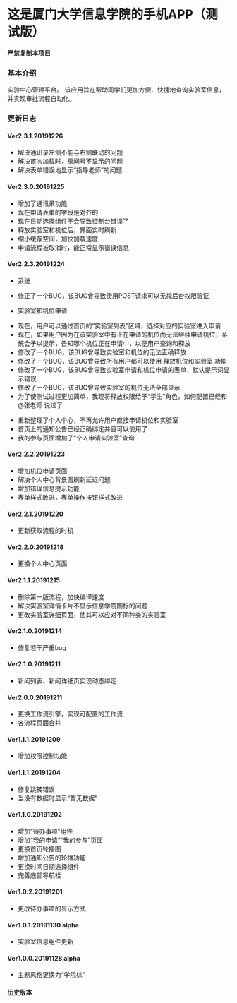 # 这是厦门大学信息学院的手机APP（测试版） #
__严禁复制本项目__
### 基本介绍 ###
实验中心管理平台。
该应用旨在帮助同学们更加方便、快捷地查询实验室信息，并实现审批流程自动化。
### 更新日志 ###
#### Ver2.3.1.20191226 ####
* 解决通讯录左侧不能与右侧联动的问题
* 解决首次加载时，房间号不显示的问题
* 解决表单错误地显示“指导老师”的问题

#### Ver2.3.0.20191225 ####
* 增加了通讯录功能
* 现在申请表单的字段是对齐的
* 现在日期选择组件不会导致控制台错误了
* 释放实验室和机位后，界面实时刷新
* 缩小缓存空间，加快加载速度
* 申请流程被取消时，能正常显示错误信息

#### Ver2.2.3.20191224 ####
* 系统
- 修正了一个BUG，该BUG曾导致使用POST请求可以无视后台权限验证

* 实验室和机位申请
- 现在，用户可以通过首页的“实验室列表”区域，选择对应的实验室进入申请
- 现在，如果用户因为在该实验室中有正在申请的机位而无法继续申请机位，系统会予以提示，告知哪个机位正在申请中，以便用户查询和释放
- 修改了一个BUG，该BUG曾导致实验室和机位的无法正确释放
- 修改了一个BUG，该BUG曾导致所有用户都可以使用 释放机位和实验室 功能
- 修改了一个BUG，该BUG曾导致实验室申请和机位申请的表单，默认提示词显示错误
- 修改了一个BUG，该BUG曾导致实验室的机位无法全部显示
- 为了使测试过程更加简单，我现将释放权限给予“学生”角色。如何配置已经和@张老师 说过了

* 重新整理了个人中心，不再允许用户直接申请机位和实验室
* 首页上的通知公告已经正确绑定并且可以使用了
* 我的参与页面增加了“个人申请实验室”查询

#### Ver2.2.2.20191223 ####
* 增加机位申请页面
* 解决个人中心背景图刷新延迟问题
* 增加错误信息提示功能
* 表单样式改进，表单操作按钮样式改进

#### Ver2.2.1.20191220 ####
* 更新获取流程的时机

#### Ver2.2.0.20191218 ####
* 更换个人中心页面

#### Ver2.1.1.20191215 ####
* 删除第一版流程，加快编译速度
* 解决实验室详情卡片不显示信息学院图标的问题
* 更改实验室详细页面，使其可以应对不同种类的实验室

#### Ver2.1.0.20191214 ####
* 修复若干严重bug

#### Ver2.1.0.20191211 ####
* 新闻列表、新闻详细页实现动态绑定

#### Ver2.0.0.20191211 ####
* 更换工作流引擎，实现可配置的工作流
* 各流程页面合并

#### Ver1.1.1.20191209 ####
* 增加权限控制功能

#### Ver1.1.1.20191204 ####
* 修复跳转错误
* 当没有数据时显示“暂无数据”

#### Ver1.1.0.20191202 ####
* 增加“待办事项”组件
* 增加“我的申请”“我的参与”页面
* 更换首页轮播图
* 增加通知公告的轮播功能
* 更换时间日期选择组件
* 完善底部导航栏

#### Ver1.0.2.20191201 ####
* 更改待办事项的显示方式

#### Ver1.0.1.20191130 alpha ####
* 实验室信息组件更新

#### Ver1.0.0.20191128 alpha ####
* 主题风格更换为“学院棕”

#### 历史版本 ####
